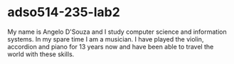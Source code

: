 # adso514-235-lab2 
My name is Angelo D'Souza and I study computer science and information systems. In my spare time I am a musician. I have played the violin, accordion and piano for 13 years now and have been able to travel the world with these skills. 
